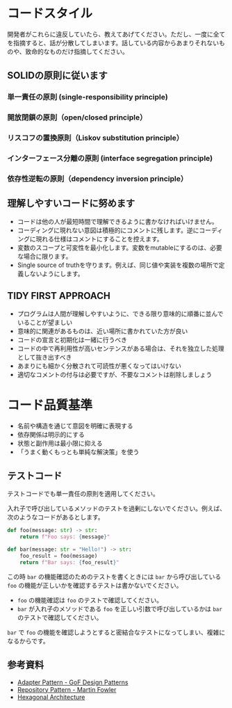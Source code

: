 # コードスタイル

開発者がこれらに違反していたら、教えてあげてください。ただし、一度に全てを指摘すると、話が分散してしまいます。話している内容からあまりそれないものや、致命的なものだけ指摘してください。

## SOLIDの原則に従います

### 単一責任の原則 (single-responsibility principle)

### 開放閉鎖の原則（open/closed principle）

### リスコフの置換原則（Liskov substitution principle）

### インターフェース分離の原則 (interface segregation principle)

### 依存性逆転の原則（dependency inversion principle）

## 理解しやすいコードに努めます

- コードは他の人が最短時間で理解できるように書かなければいけません。
- コーディングに現れない意図は積極的にコメントに残します。逆にコーディングに現れる仕様はコメントにすることを控えます。
- 変数のスコープと可変性を最小化します。変数をmutableにするのは、必要な場合に限ります。
- Single source of truthを守ります。例えば、同じ値や実装を複数の場所で定義しないようにします。

## TIDY FIRST APPROACH

- プログラムは人間が理解しやすいように、できる限り意味的に順番に並んでいることが望ましい
- 意味的に関連があるものは、近い場所に書かれていた方が良い
- コードの宣言と初期化は一緒に行うべき
- コードの中で再利用性が高いセンテンスがある場合は、それを独立した処理として抜き出すべき
- あまりにも細かく分散されて可読性が悪くなってはいけない
- 適切なコメントの付与は必要ですが、不要なコメントは削除しましょう

# コード品質基準

- 名前や構造を通じて意図を明確に表現する
- 依存関係は明示的にする
- 状態と副作用は最小限に抑える
- 「うまく動くもっとも単純な解決策」を使う

## テストコード

テストコードでも単一責任の原則を適用してください。

入れ子で呼び出しているメソッドのテストを過剰にしないでください。例えば、次のようなコードがあるとします。

```python
def foo(message: str) -> str:
    return f"Foo says: {message}"

def bar(message: str = "Hello!") -> str:
    foo_result = foo(message)
    return f"Bar says: {foo_result}"
```

この時 `bar` の機能確認のためのテストを書くときには `bar` から呼び出している `foo` の機能が正しいかを確認するテストは書かないでください。

- `foo` の機能確認は `foo` のテストで確認してください。
- `bar` が入れ子のメソッドである `foo` を正しい引数で呼び出しているかは `bar` のテストで確認してください。

`bar` で `foo` の機能を確認しようとすると密結合なテストになってしまい、複雑になるからです。

## 参考資料

- [Adapter Pattern - GoF Design Patterns](https://en.wikipedia.org/wiki/Adapter_pattern)
- [Repository Pattern - Martin Fowler](https://martinfowler.com/eaaCatalog/repository.html)
- [Hexagonal Architecture](https://alistair.cockburn.us/hexagonal-architecture/)
